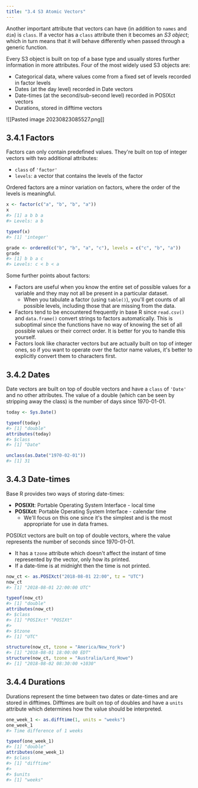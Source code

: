 ```yaml
---
title: "3.4 S3 Atomic Vectors"
---
```

Another important attribute that vectors can have (in addition to `names` and `dim`) is `class`. If a vector has a `class` attribute then it becomes an *S3 object*; which in turn means that it will behave differently when passed through a generic function. 

Every S3 object is built on top of a base type and usually stores further information in more attributes. Four of the most widely used S3 objects are:

- Categorical data, where values come from a fixed set of levels recorded in factor levels
- Dates (at the day level) recorded in Date vectors
- Date-times (at the second/sub-second level) recorded in POSIXct vectors
- Durations, stored in difftime vectors

![[Pasted image 20230823085527.png]]

## 3.4.1 Factors

Factors can only contain predefined values. They're built on top of integer vectors with two additional attributes:

- `class` of `'factor'`
- `levels`: a vector that contains the levels of the factor

Ordered factors are a minor variation on factors, where the order of the levels is meaningful.

```r
x <- factor(c("a", "b", "b", "a"))
x
#> [1] a b b a
#> Levels: a b

typeof(x)
#> [1] 'integer'
```

```r
grade <- ordered(c("b", "b", "a", "c"), levels = c("c", "b", "a"))
grade
#> [1] b b a c
#> Levels: c < b < a
```

Some further points about factors:
- Factors are useful when you know the entire set of possible values for a variable and they may not all be present in a particular dataset. 
    - When you tabulate a factor (using `table()`), you'll get counts of all possible levels, including those that are missing from the data.
- Factors tend to be encountered frequently in base R since `read.csv()` and `data.frame()` convert strings to factors automatically. This is suboptimal since the functions have no way of knowing the set of all possible values or their correct order. It is better for you to handle this yourself.
- Factors look like character vectors but are actually built on top of integer ones, so if you want to operate over the factor name values, it's better to explicitly convert them to characters first.

## 3.4.2 Dates

Date vectors are built on top of double vectors and have a `class` of `'Date'` and no other attributes. The value of a double (which can be seen by stripping away the class) is the number of days since 1970-01-01.

```r
today <- Sys.Date()

typeof(today)
#> [1] "double"
attributes(today)
#> $class
#> [1] "Date"

unclass(as.Date("1970-02-01"))
#> [1] 31
```

## 3.4.3 Date-times

Base R provides two ways of storing date-times:
- **POSIXlt**: Portable Operating System Interface - local time
- **POSIXct**: Portable Operating System Interface - calendar time
    - We'll focus on this one since it's the simplest and is the most appropriate for use in data frames.

POSIXct vectors are built on top of double vectors, where the value represents the number of seconds since 1970-01-01.
- It has a `tzone` attribute which doesn't affect the instant of time represented by the vector, only how its printed.
- If a date-time is at midnight then the time is not printed.

```r
now_ct <- as.POSIXct("2018-08-01 22:00", tz = "UTC")
now_ct
#> [1] "2018-08-01 22:00:00 UTC"

typeof(now_ct)
#> [1] "double"
attributes(now_ct)
#> $class
#> [1] "POSIXct" "POSIXt" 
#> 
#> $tzone
#> [1] "UTC"

structure(now_ct, tzone = "America/New_York")
#> [1] "2018-08-01 18:00:00 EDT"
structure(now_ct, tzone = "Australia/Lord_Howe")
#> [1] "2018-08-02 08:30:00 +1030"
```

## 3.4.4 Durations

Durations represent the time between two dates or date-times and are stored in difftimes. Difftimes are built on top of doubles and have a `units` attribute which determines how the value should be interpreted.

```r
one_week_1 <- as.difftime(1, units = "weeks")
one_week_1
#> Time difference of 1 weeks

typeof(one_week_1)
#> [1] "double"
attributes(one_week_1)
#> $class
#> [1] "difftime"
#> 
#> $units
#> [1] "weeks"
```

